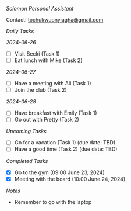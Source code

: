 *Solomon Personal Assistant*

Contact: tochukwuonyiagha@gmail.com

*Daily Tasks*

*2024-06-26*

- [ ] Visit Becki (Task 1)
- [ ] Eat lunch with Mike (Task 2)

*2024-06-27*

- [ ] Have a meeting with Ali (Task 1)
- [ ] Join the club (Task 2)

*2024-06-28*

- [ ] Have breakfast with Emily (Task 1)
- [ ] Go out with Pretty (Task 2)

*Upcoming Tasks*

- [ ] Go for a vacation (Task 1) (due date: TBD)
- [ ] Have a good time (Task 2) (due date: TBD)

*Completed Tasks*

- [x] Go to the gym (09:00 June 23, 2024)
- [x] Meeting with the board (10:00 June 24, 2024)

*Notes*

- Remember to go with the laptop
